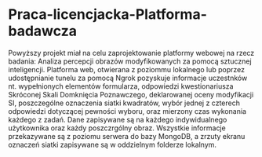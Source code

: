 # Praca-licencjacka-Platforma-badawcza

Powyższy projekt miał na celu zaprojektowanie platformy webowej na rzecz badania: Analiza percepcji obrazów modyfikowanych za pomocą sztucznej inteligencji. Platforma web, otwierana z poziommu lokalnego lub poprzez udostępnianie tunelu za pomocą Ngrok pozyskuje informacje uczestnków nt. wypełnionych elementów formularza, odpowiedzi kwestionariusza Skróconej Skali Domknięcia Poznawczego, deklarowanej oceny modyfikacji SI, poszczególne oznaczenia siatki kwadratów, wybór jednej z czterech odpowiedzi dotyczącej pewności wyboru, oraz mierzony czas wykonania każdego z zadań. Dane zapisywane są na każdego indywidualnego użytkownika oraz każdy poszczrgólny obraz. Wszystkie informacje przekazywane są z poziomu serwera do bazy MongoDB, a zrzuty ekranu oznaczeń siatki zapisywane są w oddzielnym folderze lokalnym.
